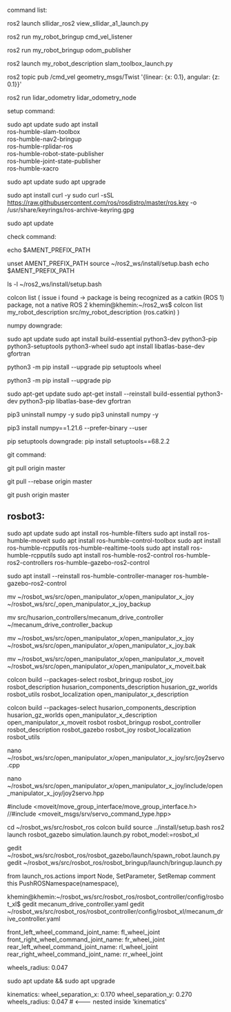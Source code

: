 command list:

ros2 launch sllidar_ros2 view_sllidar_a1_launch.py

ros2 run my_robot_bringup cmd_vel_listener

ros2 run my_robot_bringup odom_publisher

ros2 launch my_robot_description slam_toolbox_launch.py

ros2 topic pub /cmd_vel geometry_msgs/Twist '{linear: {x: 0.1}, angular: {z: 0.1}}'

ros2 run lidar_odometry lidar_odometry_node

setup command:

sudo apt update
sudo apt install \
    ros-humble-slam-toolbox \
    ros-humble-nav2-bringup \
    ros-humble-rplidar-ros \
    ros-humble-robot-state-publisher \
    ros-humble-joint-state-publisher \
    ros-humble-xacro


sudo apt update
sudo apt upgrade

sudo apt install curl -y
sudo curl -sSL https://raw.githubusercontent.com/ros/rosdistro/master/ros.key -o /usr/share/keyrings/ros-archive-keyring.gpg

sudo apt update





check command:

echo $AMENT_PREFIX_PATH

unset AMENT_PREFIX_PATH
source ~/ros2_ws/install/setup.bash
echo $AMENT_PREFIX_PATH

ls -l ~/ros2_ws/install/setup.bash

colcon list
(
issue i found -> package is being recognized as a catkin (ROS 1) package, not a native ROS 2
khemin@khemin:~/ros2_ws$ colcon list
my_robot_description	src/my_robot_description	(ros.catkin)
)



numpy downgrade:

sudo apt update
sudo apt install build-essential python3-dev python3-pip python3-setuptools python3-wheel
sudo apt install libatlas-base-dev gfortran

python3 -m pip install --upgrade pip setuptools wheel

python3 -m pip install --upgrade pip

sudo apt-get update
sudo apt-get install --reinstall build-essential python3-dev python3-pip libatlas-base-dev gfortran

pip3 uninstall numpy -y
sudo pip3 uninstall numpy -y

pip3 install numpy==1.21.6 --prefer-binary --user


pip setuptools downgrade:
pip install setuptools==68.2.2




git command:

git pull origin master

git pull --rebase origin master

git push origin master





## rosbot3:

sudo apt update
sudo apt install ros-humble-filters
sudo apt install ros-humble-moveit
sudo apt install ros-humble-control-toolbox
sudo apt install ros-humble-rcpputils ros-humble-realtime-tools
sudo apt install ros-humble-rcpputils
sudo apt install ros-humble-ros2-control ros-humble-ros2-controllers ros-humble-gazebo-ros2-control

sudo apt install --reinstall ros-humble-controller-manager ros-humble-gazebo-ros2-control

mv ~/rosbot_ws/src/open_manipulator_x/open_manipulator_x_joy ~/rosbot_ws/src/_open_manipulator_x_joy_backup

mv src/husarion_controllers/mecanum_drive_controller ~/mecanum_drive_controller_backup

mv ~/rosbot_ws/src/open_manipulator_x/open_manipulator_x_joy ~/rosbot_ws/src/open_manipulator_x/open_manipulator_x_joy.bak

mv ~/rosbot_ws/src/open_manipulator_x/open_manipulator_x_moveit ~/rosbot_ws/src/open_manipulator_x/open_manipulator_x_moveit.bak


colcon build --packages-select rosbot_bringup rosbot_joy rosbot_description husarion_components_description husarion_gz_worlds rosbot_utils rosbot_localization open_manipulator_x_description

colcon build --packages-select husarion_components_description husarion_gz_worlds open_manipulator_x_description open_manipulator_x_moveit rosbot rosbot_bringup rosbot_controller rosbot_description rosbot_gazebo rosbot_joy rosbot_localization rosbot_utils

nano ~/rosbot_ws/src/open_manipulator_x/open_manipulator_x_joy/src/joy2servo.cpp

nano ~/rosbot_ws/src/open_manipulator_x/open_manipulator_x_joy/include/open_manipulator_x_joy/joy2servo.hpp

#include <moveit/move_group_interface/move_group_interface.h>
//#include <moveit_msgs/srv/servo_command_type.hpp>

cd ~/rosbot_ws/src/rosbot_ros
colcon build
source ../install/setup.bash
ros2 launch rosbot_gazebo simulation.launch.py robot_model:=rosbot_xl

gedit ~/rosbot_ws/src/rosbot_ros/rosbot_gazebo/launch/spawn_robot.launch.py
gedit ~/rosbot_ws/src/rosbot_ros/rosbot_bringup/launch/bringup.launch.py

from launch_ros.actions import Node, SetParameter, SetRemap
comment this PushROSNamespace(namespace),

khemin@khemin:~/rosbot_ws/src/rosbot_ros/rosbot_controller/config/rosbot_xl$ gedit mecanum_drive_controller.yaml 
gedit ~/rosbot_ws/src/rosbot_ros/rosbot_controller/config/rosbot_xl/mecanum_drive_controller.yaml

front_left_wheel_command_joint_name: fl_wheel_joint
front_right_wheel_command_joint_name: fr_wheel_joint
rear_left_wheel_command_joint_name: rl_wheel_joint
rear_right_wheel_command_joint_name: rr_wheel_joint

wheels_radius: 0.047

sudo apt update && sudo apt upgrade

kinematics:
      wheel_separation_x: 0.170
      wheel_separation_y: 0.270
      wheels_radius: 0.047   # <--- nested inside 'kinematics'
